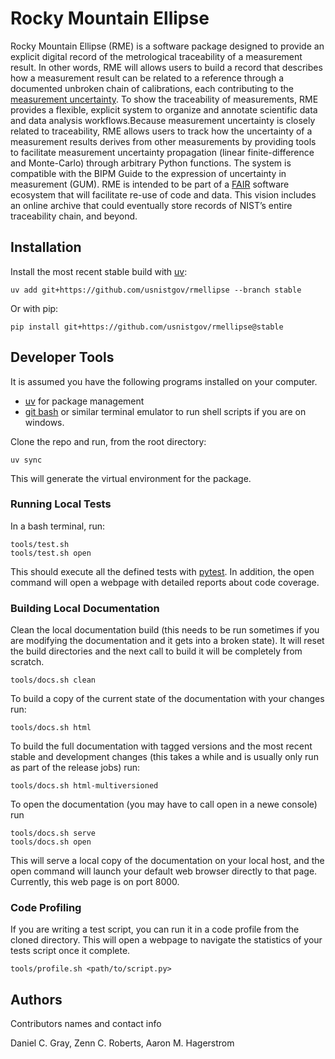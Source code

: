 # Rocky Mountain Ellipse
Rocky Mountain Ellipse (RME) is a software package designed to provide an explicit digital record of the metrological traceability of a measurement result. In other words, RME will allows users to build a record that describes how a measurement result can be related to a reference through a documented unbroken chain of calibrations, each contributing to the [measurement uncertainty](https://jcgm.bipm.org/vim/en/2.41.html). To show the traceability of measurements, RME provides a flexible, explicit system to organize and annotate scientific data and data analysis workflows.Because measurement uncertainty is closely related to traceability, RME allows users to track how the uncertainty of a measurement results derives from other measurements by providing tools to facilitate measurement uncertainty propagation (linear finite-difference and Monte-Carlo) through arbitrary Python functions. The system is compatible with the BIPM Guide to the expression of uncertainty in measurement (GUM). RME is intended to be part of a [FAIR](https://www.go-fair.org/fair-principles/) software ecosystem that will facilitate re-use of code and data. This vision includes an online archive that could eventually store records of NIST’s entire traceability chain, and beyond.


## Installation
Install the most recent stable build with [uv](https://docs.astral.sh/uv/):

```
uv add git+https://github.com/usnistgov/rmellipse --branch stable
```

Or with pip:

```
pip install git+https://github.com/usnistgov/rmellipse@stable
```

## Developer Tools
It is assumed you have the following programs installed on your computer.

* [uv](https://docs.astral.sh/uv/) for package management
* [git bash](https://git-scm.com/downloads) or similar terminal emulator to run shell scripts if you are on windows.

Clone the repo and run, from the root directory:
```
uv sync
```
This will generate the virtual environment for the package.

### Running Local Tests
In a bash terminal, run:

```
tools/test.sh
tools/test.sh open
```
This should execute all the defined tests with
[pytest](https://docs.pytest.org/en/stable/). In addition, the
open command will open a webpage with detailed reports about
code coverage.

### Building Local Documentation
Clean the local documentation build (this needs to be run sometimes
if you are modifying the documentation and it gets into a broken state). It will reset the build directories and the next call to
build it will be completely from scratch.
```
tools/docs.sh clean
```

To build a copy of the current state
of the documentation with your changes run:
```
tools/docs.sh html
```

To build the full documentation with tagged
versions and the most recent stable and development
changes (this takes a while and is usually only run
as part of the release jobs) run:

```
tools/docs.sh html-multiversioned
```

To open the documentation (you may have to call open
in a newe console) run

```
tools/docs.sh serve
tools/docs.sh open
```

This will serve a local copy of the documentation on your local host,
and the open command will launch your default web browser directly to that page.
Currently, this web page is on port 8000.

### Code Profiling
If you are writing a test script, you can run it in a code
profile from the cloned directory. This will open a webpage
to navigate the statistics of your tests script once it
complete.

```
tools/profile.sh <path/to/script.py>
```

## Authors

Contributors names and contact info

Daniel C. Gray, Zenn C. Roberts, Aaron M. Hagerstrom

